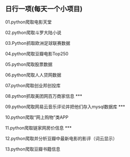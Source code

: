 ## 日行一项(每天一个小项目)

01.python爬取电影天堂

02.python爬取斗罗大陆小说

03.Python抓取欧洲足球联赛数据

04.python爬取豆瓣电影Top250

05.python爬取股票数据

06.python爬取人人贷网数据

07.python爬取创业邦创投库

08.python抓取美团网百万商家信息 ***

09.python爬取网易云音乐评论并把他们存入mysql数据库 ***

10.python爬取“网上购物”类APP

11.python爬取链家网房价信息 ***

12.python爬取并分析豆瓣中最新电影的影评（词云显示）

13.python爬取豆瓣书籍信息


